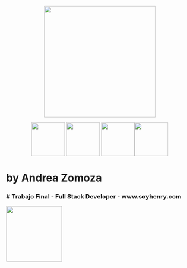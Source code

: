<p align="center"> <img src="https://i.pinimg.com/originals/ee/b8/e9/eeb8e945ef9adfaba506da7c20237e8a.png" width="300" /></p>

<p align="center"> <img src="https://cdn2.iconfinder.com/data/icons/designer-skills/128/react-512.png" width="90" /> <img src="https://cms-assets.tutsplus.com/uploads/users/1795/posts/30350/preview_image/ReduxLogo.jpg" width="90" /> <img src="https://www.enterprisedb.com/sites/default/files/logo-postgresql-700x500.png" width="90" /><img src="https://miro.medium.com/max/365/1*Jr3NFSKTfQWRUyjblBSKeg.png" width="90" /></p>

# by Andrea Zomoza

<p align="center"> <h3># Trabajo Final - Full Stack Developer - www.soyhenry.com</h3><img src="https://static.wixstatic.com/media/85087f_aea1beb8237842df9471fd9ccf51f099~mv2.png/v1/fill/w_161,h_31,al_c,q_85,usm_0.66_1.00_0.01/Logo_completo_Color_1PNG-min.webp" width="150" /></p>
